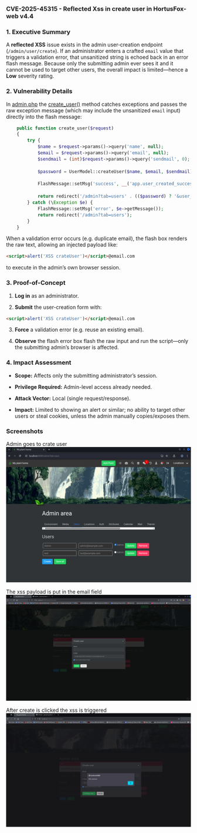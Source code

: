 ### CVE-2025-45315 - Reflected Xss in create user in HortusFox-web v4.4

### 1. Executive Summary

A **reflected XSS** issue exists in the admin user‐creation endpoint (`/admin/user/create`). If an administrator enters a crafted `email` value that triggers a validation error, that unsanitized string is echoed back in an error flash message. Because only the submitting admin ever sees it and it cannot be used to target other users, the overall impact is limited—hence a **Low** severity rating.

### 2. Vulnerability Details

In [admin,php](https://github.com/danielbrendel/hortusfox-web/blob/8ab851101a62d8eb311235c118eeeb32a9b36978/app/controller/admin.php) the [create_user()](https://github.com/danielbrendel/hortusfox-web/blob/8ab851101a62d8eb311235c118eeeb32a9b36978/app/controller/admin.php#L188) method catches exceptions and passes the raw exception message (which may include the unsanitized `email` input) directly into the flash message:
```php
	public function create_user($request)
	{
		try {
			$name = $request->params()->query('name', null);
			$email = $request->params()->query('email', null);
			$sendmail = (int)$request->params()->query('sendmail', 0);
			
			$password = UserModel::createUser($name, $email, $sendmail);

			FlashMessage::setMsg('success', __('app.user_created_successfully'));

			return redirect('/admin?tab=users' . (($password) ? '&user_password=' . $password : ''));
		} catch (\Exception $e) {
			FlashMessage::setMsg('error', $e->getMessage());
			return redirect('/admin?tab=users');
		}
	}
```
When a validation error occurs (e.g. duplicate email), the flash box renders the raw text, allowing an injected payload like:
```html
<script>alert('XSS crateUser')</script>@email.com
```
to execute in the admin’s own browser session.

### 3. Proof-of-Concept
1. **Log in** as an administrator.

2. **Submit** the user-creation form with:
```html
<script>alert('XSS crateUser')</script>@email.com
```

3. **Force** a validation error (e.g. reuse an existing email).

4. **Observe** the flash error box flash the raw input and run the script—only the submitting admin’s browser is affected.

### 4. Impact Assessment

- **Scope:** Affects only the submitting administrator’s session.
    
- **Privilege Required:** Admin-level access already needed.
    
- **Attack Vector:** Local (single request/response).
    
- **Impact:** Limited to showing an alert or similar; no ability to target other users or steal cookies, unless the admin manually copies/exposes them.

### Screenshots

Admin goes to crate user
![](images/1.png)

The xss payload is put in the email field 
![](images/2.png)

After create is clicked the xss is triggered
![](images/3.png)
